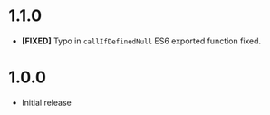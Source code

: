 # 1.1.0

- **[FIXED]** Typo in `callIfDefinedNull` ES6 exported function fixed.



# 1.0.0

- Initial release
